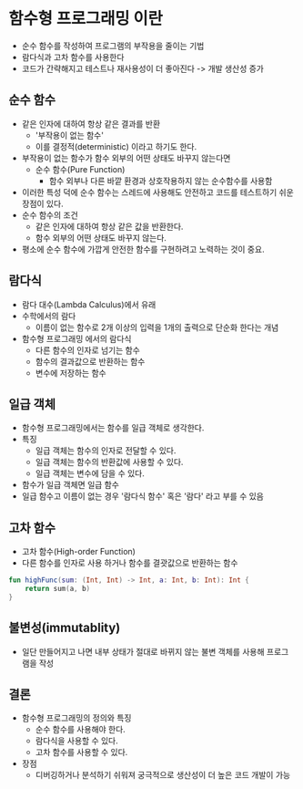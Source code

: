 # 함수형 프로그래밍 이란

- 순수 함수를 작성하여 프로그램의 부작용을 줄이는 기법
- 람다식과 고차 함수를 사용한다
- 코드가 간략해지고 테스트나 재사용성이 더 좋아진다 -> 개발 생산성 증가

## 순수 함수
- 같은 인자에 대하여 항상 같은 결과를 반환
  - '부작용이 없는 함수'
  - 이를 결정적(deterministic) 이라고 하기도 한다.
- 부작용이 없는 함수가 함수 외부의 어떤 상태도 바꾸지 않는다면
  - 순수 함수(Pure Function)
    - 함수 외부나 다른 바깥 환경과 상호작용하지 않는 순수함수를 사용함
- 이러한 특성 덕에 순수 함수는 스레드에 사용해도 안전하고 코드를 테스트하기 쉬운 장점이 있다.
- 순수 함수의 조건
  - 같은 인자에 대하여 항상 같은 값을 반환한다.
  - 함수 외부의 어떤 상태도 바꾸지 않는다.
- 평소에 순수 함수에 가깝게 안전한 함수를 구현하려고 노력하는 것이 중요.

## 람다식
- 람다 대수(Lambda Calculus)에서 유래
- 수학에서의 람다
  - 이름이 없는 함수로 2개 이상의 입력을 1개의 출력으로 단순화 한다는 개념
- 함수형 프로그래밍 에서의 람다식
  - 다른 함수의 인자로 넘기는 함수
  - 함수의 결과값으로 반환하는 함수
  - 변수에 저장하는 함수
  
## 일급 객체
- 함수형 프로그래밍에서는 함수를 일급 객체로 생각한다.
- 특징
  - 일급 객체는 함수의 인자로 전달할 수 있다.
  - 일급 객체는 함수의 반환값에 사용할 수 있다.
  - 일급 객체는 변수에 담을 수 있다.
- 함수가 일급 객체면 일급 함수
- 일급 함수고 이름이 없는 경우 '람다식 함수' 혹은 '람다' 라고 부를 수 있음
  
## 고차 함수
- 고차 함수(High-order Function)
- 다른 함수를 인자로 사용 하거나 함수를 결괏값으로 반환하는 함수
```kotlin
fun highFunc(sum: (Int, Int) -> Int, a: Int, b: Int): Int {
    return sum(a, b)
}
```

## 불변성(immutablity)
- 일단 만들어지고 나면 내부 상태가 절대로 바뀌지 않는 불변 객체를 사용해 프로그램을 작성

## 결론
- 함수형 프로그래밍의 정의와 특징
  - 순수 함수를 사용해야 한다.
  - 람다식을 사용할 수 있다.
  - 고차 함수를 사용할 수 있다.
- 장점
  - 디버깅하거나 분석하기 쉬워져 궁극적으로 생산성이 더 높은 코드 개발이 가능